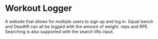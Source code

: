 # Workout Logger
A website that allows for multiple users to sign up and log in.
Squat bench and Deadlift can all be logged with the amount of weight.
reps and RPE. Searching is also supported with the search lifts input. 
